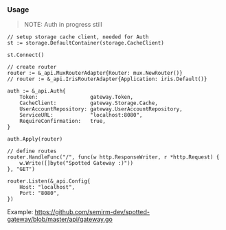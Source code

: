 ### Usage
> NOTE: Auth in progress still

```
// setup storage cache client, needed for Auth
st := storage.DefaultContainer(storage.CacheClient)

st.Connect()

// create router
router := &_api.MuxRouterAdapter{Router: mux.NewRouter()}
// router := &_api.IrisRouterAdapter{Application: iris.Default()}

auth := &_api.Auth{
    Token:                 gateway.Token,
    CacheClient:           gateway.Storage.Cache,
    UserAccountRepository: gateway.UserAccountRepository,
    ServiceURL:            "localhost:8080",
    RequireConfirmation:   true,
}

auth.Apply(router)

// define routes
router.HandleFunc("/", func(w http.ResponseWriter, r *http.Request) {
    w.Write([]byte("Spotted Gateway :)"))
}, "GET")

router.Listen(&_api.Config{
    Host: "localhost",
    Port: "8080",
})
```

Example: https://github.com/semirm-dev/spotted-gateway/blob/master/api/gateway.go
